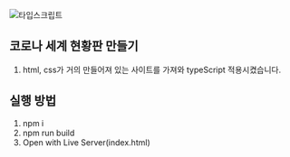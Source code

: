 ![타입스크립트](https://user-images.githubusercontent.com/68903177/127869063-6a20b3a8-8b3a-4018-9b6f-30678a9a141b.PNG)

## 코로나 세계 현황판 만들기
 1. html, css가 거의 만들어져 있는 사이트를 가져와 typeScript 적용시켰습니다.

## 실행 방법
   1. npm i
   2. npm run build
   3. Open with Live Server(index.html)



